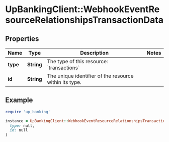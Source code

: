 # UpBankingClient::WebhookEventResourceRelationshipsTransactionData

## Properties

| Name | Type | Description | Notes |
| ---- | ---- | ----------- | ----- |
| **type** | **String** | The type of this resource: &#x60;transactions&#x60; |  |
| **id** | **String** | The unique identifier of the resource within its type.  |  |

## Example

```ruby
require 'up_banking'

instance = UpBankingClient::WebhookEventResourceRelationshipsTransactionData.new(
  type: null,
  id: null
)
```

